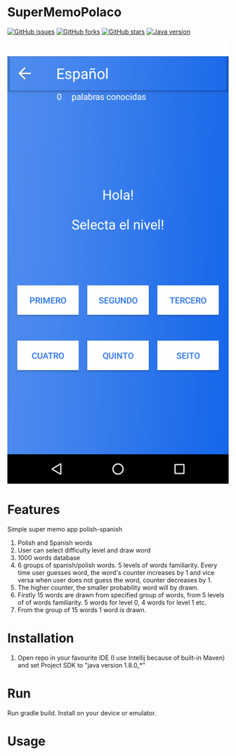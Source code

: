 # SuperMemoPolaco
[![GitHub issues](https://img.shields.io/github/issues/przemastro/super-memo-polaco)](https://github.com/przemastro/super-memo-polaco/issues)
[![GitHub forks](https://img.shields.io/github/forks/przemastro/super-memo-polaco)](https://github.com/przemastro/super-memo-polaco/network)
[![GitHub stars](https://img.shields.io/github/stars/przemastro/super-memo-polaco)](https://github.com/przemastro/super-memo-polaco/stargazers)
[![Java version](https://img.shields.io/badge/Java-1.8-%23b07219)](https://github.com/przemastro/super-memo-polaco)

![Dashboard](https://github.com/przemastro/super-memo-polaco/blob/master/smp.png)

# Features
Simple super memo app polish-spanish

1. Polish and Spanish words
2. User can select difficulty level and draw word
3. 1000 words database
4. 6 groups of spanish/polish words.
5 levels of words familiarity. Every time user guesses word, the word's counter increases by 1 and vice versa when user does not guess the word, counter decreases by 1. 
6. The higher counter, the smaller probability  word will by drawn. 
7. Firstly 15 words are drawn from specified group of words, from 5 levels of of words familiarity. 5 words for level 0, 4 words for level 1 etc.
8. From the group of 15 words 1 word is drawn.

# Installation

1. Open repo in your favourite IDE (I use Intellij because of built-in Maven) and set Project SDK to "java version 1.8.0_*"

# Run

Run gradle build. Install on your device or emulator.

# Usage


